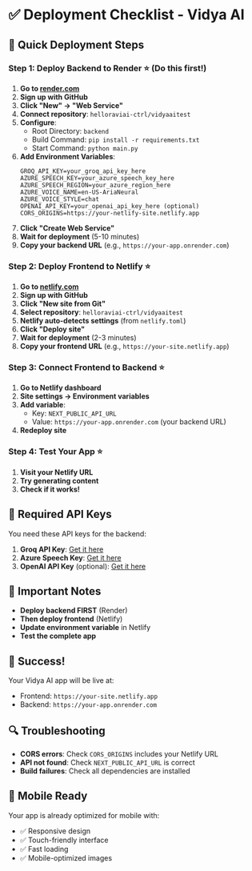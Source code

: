# ✅ Deployment Checklist - Vidya AI

## 🎯 **Quick Deployment Steps**

### **Step 1: Deploy Backend to Render** ⭐ (Do this first!)

1. **Go to [render.com](https://render.com)**
2. **Sign up with GitHub**
3. **Click "New" → "Web Service"**
4. **Connect repository**: `helloraviai-ctrl/vidyaaitest`
5. **Configure**:
   - Root Directory: `backend`
   - Build Command: `pip install -r requirements.txt`
   - Start Command: `python main.py`
6. **Add Environment Variables**:
   ```
   GROQ_API_KEY=your_groq_api_key_here
   AZURE_SPEECH_KEY=your_azure_speech_key_here
   AZURE_SPEECH_REGION=your_azure_region_here
   AZURE_VOICE_NAME=en-US-AriaNeural
   AZURE_VOICE_STYLE=chat
   OPENAI_API_KEY=your_openai_api_key_here (optional)
   CORS_ORIGINS=https://your-netlify-site.netlify.app
   ```
7. **Click "Create Web Service"**
8. **Wait for deployment** (5-10 minutes)
9. **Copy your backend URL** (e.g., `https://your-app.onrender.com`)

### **Step 2: Deploy Frontend to Netlify** ⭐

1. **Go to [netlify.com](https://netlify.com)**
2. **Sign up with GitHub**
3. **Click "New site from Git"**
4. **Select repository**: `helloraviai-ctrl/vidyaaitest`
5. **Netlify auto-detects settings** (from `netlify.toml`)
6. **Click "Deploy site"**
7. **Wait for deployment** (2-3 minutes)
8. **Copy your frontend URL** (e.g., `https://your-site.netlify.app`)

### **Step 3: Connect Frontend to Backend** ⭐

1. **Go to Netlify dashboard**
2. **Site settings → Environment variables**
3. **Add variable**:
   - Key: `NEXT_PUBLIC_API_URL`
   - Value: `https://your-app.onrender.com` (your backend URL)
4. **Redeploy site**

### **Step 4: Test Your App** ⭐

1. **Visit your Netlify URL**
2. **Try generating content**
3. **Check if it works!**

## 🔧 **Required API Keys**

You need these API keys for the backend:

1. **Groq API Key**: [Get it here](https://console.groq.com/)
2. **Azure Speech Key**: [Get it here](https://portal.azure.com/)
3. **OpenAI API Key** (optional): [Get it here](https://platform.openai.com/)

## 🚨 **Important Notes**

- **Deploy backend FIRST** (Render)
- **Then deploy frontend** (Netlify)
- **Update environment variable** in Netlify
- **Test the complete app**

## 🎉 **Success!**

Your Vidya AI app will be live at:
- Frontend: `https://your-site.netlify.app`
- Backend: `https://your-app.onrender.com`

## 🔍 **Troubleshooting**

- **CORS errors**: Check `CORS_ORIGINS` includes your Netlify URL
- **API not found**: Check `NEXT_PUBLIC_API_URL` is correct
- **Build failures**: Check all dependencies are installed

## 📱 **Mobile Ready**

Your app is already optimized for mobile with:
- ✅ Responsive design
- ✅ Touch-friendly interface
- ✅ Fast loading
- ✅ Mobile-optimized images
